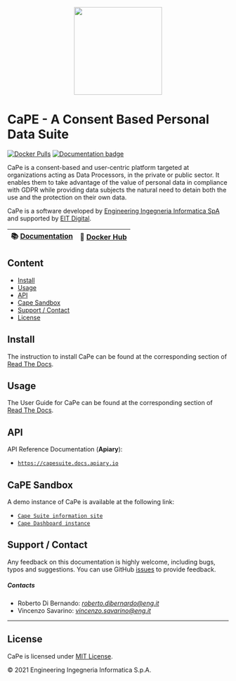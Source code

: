 ﻿<p align="center">
<img width="200" height="200" src="https://www.cape-suite.eu/cape-dashboard/assets/images/app/cape-logo.png">
</p>

# CaPE - A Consent Based Personal Data Suite

[![Docker Pulls](https://img.shields.io/docker/pulls/capesuite/cape)](https://hub.docker.com/r/capesuite/cape)
[![Documentation badge](https://img.shields.io/readthedocs/idra.svg)](https://idra.readthedocs.io/en/latest/)

CaPe is a consent-based and user-centric platform targeted at organizations acting as Data Processors, in the private or public sector. It enables them to take advantage of the value of personal data in compliance with GDPR while providing data subjects the natural need to detain both the use and the protection on their own data.

CaPe is a software developed by
[Engineering Ingegneria Informatica SpA](http://www.eng.it) and supported by [EIT Digital](https://www.eitdigital.eu/).

| :books: [Documentation](https://idra.rtfd.io/) | :whale: [Docker Hub](https://hub.docker.com/r/capesuite/cape)|
|---|---|

## Content

-   [Install](#install)
-   [Usage](#usage)
-   [API](#api)
-   [Cape Sandbox](#cape-sandbox)
-   [Support / Contact](#support)
-   [License](#license)

## Install

The instruction to install CaPe can be found at the corresponding section of
[Read The Docs](https://capesuite.readthedocs.io/en/latest/admin/index.html).

## Usage

The User Guide for CaPe can be found at the corresponding section of
[Read The Docs](https://capesuite.readthedocs.io/en/latest/user/index.html).

## API

API Reference Documentation (**Apiary**):

-   [`https://capesuite.docs.apiary.io`](https://capesuite.docs.apiary.io)

## CaPE Sandbox

A demo instance of CaPe is available at the following link:

-   [`Cape Suite information site`](https://www.cape-suite.eu)
-   [`Cape Dashboard instance`](https://www.cape-suite.eu/cape-dashboard)


<a name="support"></a>

## Support / Contact

Any feedback on this documentation is highly welcome, including bugs, typos and suggestions. You can use GitHub [issues](https://github.com/OPSILab/Cape/issues)
to provide feedback.

##### Contacts

-   Roberto Di Bernando: [_roberto.dibernardo@eng.it_](mailto:robertodibernardo@eng.it)
-   Vincenzo Savarino: [_vincenzo.savarino@eng.it_](mailto:vincenzo.savarino@eng.it)

---

## License

CaPe is licensed under [MIT License](./LICENSE).

© 2021 Engineering Ingegneria Informatica S.p.A.
